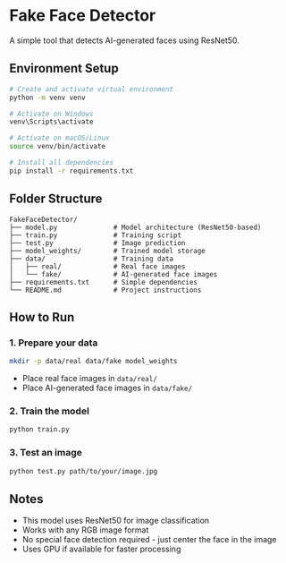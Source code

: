 # Fake Face Detector

A simple tool that detects AI-generated faces using ResNet50.

## Environment Setup

```bash
# Create and activate virtual environment
python -m venv venv

# Activate on Windows
venv\Scripts\activate

# Activate on macOS/Linux
source venv/bin/activate

# Install all dependencies
pip install -r requirements.txt
```

## Folder Structure
```
FakeFaceDetector/
├── model.py              # Model architecture (ResNet50-based)
├── train.py              # Training script
├── test.py               # Image prediction
├── model_weights/        # Trained model storage
├── data/                 # Training data
│   ├── real/             # Real face images
│   └── fake/             # AI-generated face images
├── requirements.txt      # Simple dependencies
└── README.md             # Project instructions
```

## How to Run

### 1. Prepare your data
```bash
mkdir -p data/real data/fake model_weights
```
- Place real face images in `data/real/`
- Place AI-generated face images in `data/fake/`

### 2. Train the model
```bash
python train.py
```

### 3. Test an image
```bash
python test.py path/to/your/image.jpg
```
## Notes
- This model uses ResNet50 for image classification
- Works with any RGB image format
- No special face detection required - just center the face in the image
- Uses GPU if available for faster processing

